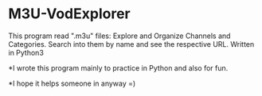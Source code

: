 # M3U-VodExplorer
This program read ".m3u" files: Explore and Organize Channels and Categories. Search into them by name and see the respective URL. 
Written in Python3






*I wrote this program mainly to practice in Python and also for fun.

*I hope it helps someone in anyway =)
